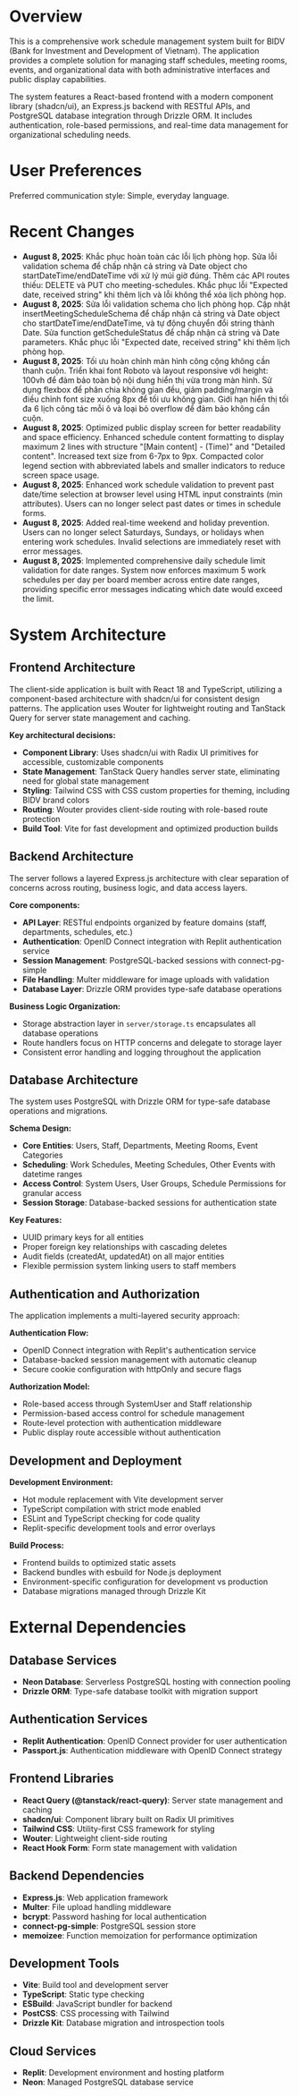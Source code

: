 # Overview

This is a comprehensive work schedule management system built for BIDV (Bank for Investment and Development of Vietnam). The application provides a complete solution for managing staff schedules, meeting rooms, events, and organizational data with both administrative interfaces and public display capabilities.

The system features a React-based frontend with a modern component library (shadcn/ui), an Express.js backend with RESTful APIs, and PostgreSQL database integration through Drizzle ORM. It includes authentication, role-based permissions, and real-time data management for organizational scheduling needs.

# User Preferences

Preferred communication style: Simple, everyday language.

# Recent Changes

- **August 8, 2025**: Khắc phục hoàn toàn các lỗi lịch phòng họp. Sửa lỗi validation schema để chấp nhận cả string và Date object cho startDateTime/endDateTime với xử lý múi giờ đúng. Thêm các API routes thiếu: DELETE và PUT cho meeting-schedules. Khắc phục lỗi "Expected date, received string" khi thêm lịch và lỗi không thể xóa lịch phòng họp.
- **August 8, 2025**: Sửa lỗi validation schema cho lịch phòng họp. Cập nhật insertMeetingScheduleSchema để chấp nhận cả string và Date object cho startDateTime/endDateTime, và tự động chuyển đổi string thành Date. Sửa function getScheduleStatus để chấp nhận cả string và Date parameters. Khắc phục lỗi "Expected date, received string" khi thêm lịch phòng họp.
- **August 8, 2025**: Tối ưu hoàn chỉnh màn hình công cộng không cần thanh cuộn. Triển khai font Roboto và layout responsive với height: 100vh để đảm bảo toàn bộ nội dung hiển thị vừa trong màn hình. Sử dụng flexbox để phân chia không gian đều, giảm padding/margin và điều chỉnh font size xuống 8px để tối ưu không gian. Giới hạn hiển thị tối đa 6 lịch công tác mỗi ô và loại bỏ overflow để đảm bảo không cần cuộn.
- **August 8, 2025**: Optimized public display screen for better readability and space efficiency. Enhanced schedule content formatting to display maximum 2 lines with structure "[Main content] - (Time)" and "Detailed content". Increased text size from 6-7px to 9px. Compacted color legend section with abbreviated labels and smaller indicators to reduce screen space usage.
- **August 8, 2025**: Enhanced work schedule validation to prevent past date/time selection at browser level using HTML input constraints (min attributes). Users can no longer select past dates or times in schedule forms.
- **August 8, 2025**: Added real-time weekend and holiday prevention. Users can no longer select Saturdays, Sundays, or holidays when entering work schedules. Invalid selections are immediately reset with error messages.
- **August 8, 2025**: Implemented comprehensive daily schedule limit validation for date ranges. System now enforces maximum 5 work schedules per day per board member across entire date ranges, providing specific error messages indicating which date would exceed the limit.

# System Architecture

## Frontend Architecture

The client-side application is built with React 18 and TypeScript, utilizing a component-based architecture with shadcn/ui for consistent design patterns. The application uses Wouter for lightweight routing and TanStack Query for server state management and caching.

**Key architectural decisions:**
- **Component Library**: Uses shadcn/ui with Radix UI primitives for accessible, customizable components
- **State Management**: TanStack Query handles server state, eliminating need for global state management
- **Styling**: Tailwind CSS with CSS custom properties for theming, including BIDV brand colors
- **Routing**: Wouter provides client-side routing with role-based route protection
- **Build Tool**: Vite for fast development and optimized production builds

## Backend Architecture

The server follows a layered Express.js architecture with clear separation of concerns across routing, business logic, and data access layers.

**Core components:**
- **API Layer**: RESTful endpoints organized by feature domains (staff, departments, schedules, etc.)
- **Authentication**: OpenID Connect integration with Replit authentication service
- **Session Management**: PostgreSQL-backed sessions with connect-pg-simple
- **File Handling**: Multer middleware for image uploads with validation
- **Database Layer**: Drizzle ORM provides type-safe database operations

**Business Logic Organization:**
- Storage abstraction layer in `server/storage.ts` encapsulates all database operations
- Route handlers focus on HTTP concerns and delegate to storage layer
- Consistent error handling and logging throughout the application

## Database Architecture

The system uses PostgreSQL with Drizzle ORM for type-safe database operations and migrations.

**Schema Design:**
- **Core Entities**: Users, Staff, Departments, Meeting Rooms, Event Categories
- **Scheduling**: Work Schedules, Meeting Schedules, Other Events with datetime ranges
- **Access Control**: System Users, User Groups, Schedule Permissions for granular access
- **Session Storage**: Database-backed sessions for authentication state

**Key Features:**
- UUID primary keys for all entities
- Proper foreign key relationships with cascading deletes
- Audit fields (createdAt, updatedAt) on all major entities
- Flexible permission system linking users to staff members

## Authentication and Authorization

The application implements a multi-layered security approach:

**Authentication Flow:**
- OpenID Connect integration with Replit's authentication service
- Database-backed session management with automatic cleanup
- Secure cookie configuration with httpOnly and secure flags

**Authorization Model:**
- Role-based access through SystemUser and Staff relationship
- Permission-based access control for schedule management
- Route-level protection with authentication middleware
- Public display route accessible without authentication

## Development and Deployment

**Development Environment:**
- Hot module replacement with Vite development server
- TypeScript compilation with strict mode enabled
- ESLint and TypeScript checking for code quality
- Replit-specific development tools and error overlays

**Build Process:**
- Frontend builds to optimized static assets
- Backend bundles with esbuild for Node.js deployment
- Environment-specific configuration for development vs production
- Database migrations managed through Drizzle Kit

# External Dependencies

## Database Services
- **Neon Database**: Serverless PostgreSQL hosting with connection pooling
- **Drizzle ORM**: Type-safe database toolkit with migration support

## Authentication Services
- **Replit Authentication**: OpenID Connect provider for user authentication
- **Passport.js**: Authentication middleware with OpenID Connect strategy

## Frontend Libraries
- **React Query (@tanstack/react-query)**: Server state management and caching
- **shadcn/ui**: Component library built on Radix UI primitives
- **Tailwind CSS**: Utility-first CSS framework for styling
- **Wouter**: Lightweight client-side routing
- **React Hook Form**: Form state management with validation

## Backend Dependencies
- **Express.js**: Web application framework
- **Multer**: File upload handling middleware
- **bcrypt**: Password hashing for local authentication
- **connect-pg-simple**: PostgreSQL session store
- **memoizee**: Function memoization for performance optimization

## Development Tools
- **Vite**: Build tool and development server
- **TypeScript**: Static type checking
- **ESBuild**: JavaScript bundler for backend
- **PostCSS**: CSS processing with Tailwind
- **Drizzle Kit**: Database migration and introspection tools

## Cloud Services
- **Replit**: Development environment and hosting platform
- **Neon**: Managed PostgreSQL database service